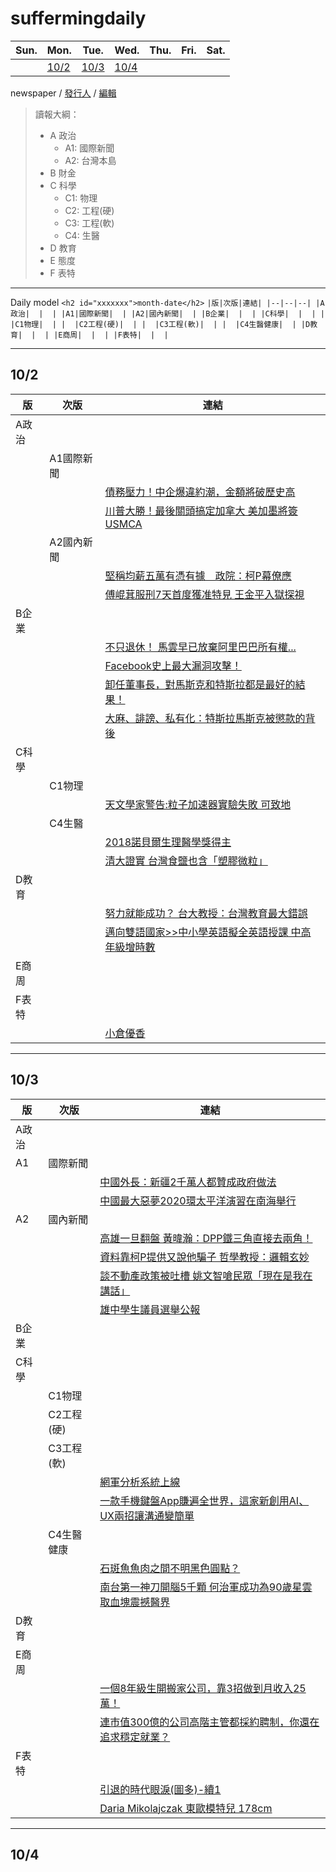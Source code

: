 suffermingdaily
===

|**Sun.**|**Mon.**|**Tue.**|**Wed.**|**Thu.**|**Fri.**|**Sat.**|
|--|--|--|--|--|--|--|
| |[10/2](#20181002)|[10/3](#20181003)|[10/4](#20181004)|  |  |  |

newspaper / [發行人](https://www.facebook.com/sufferming) / [編輯](https://www.facebook.com/lich268)
> 讀報大綱：
> - A 政治
>   * A1: 國際新聞
>   * A2: 台灣本島
> - B 財金
> - C 科學
>   * C1: 物理
>   * C2: 工程(硬)
>   * C3: 工程(軟)
>   * C4: 生醫
> - D 教育
> - E 態度
> - F 表特

* * *

Daily model
`<h2 id="xxxxxxx">month-date</h2>`
`
|版|次版|連結|
|--|--|--|
|A政治|  |  |
|A1|國際新聞|  |
|A2|國內新聞|  |
|B企業|  |  |
|C科學|  |  |
|  |C1物理|  |
|  |C2工程(硬)|  |
|  |C3工程(軟)|  |
|  |C4生醫健康|  |
|D教育|  |  |
|E商周|  |  |
|F表特|  |  |
`

* * *

<h2 id="20181002">10/2</h2>

|版|次版|連結|
|--|--|--|
|A政治|  |  |
|  |A1國際新聞|  |
|  |  |[債務壓力！中企爆違約潮，金額將破歷史高](https://moptt.tw/p/Gossiping.M.1538438745.A.34D)|
|  |  |[川普大勝！最後關頭搞定加拿大 美加墨將簽USMCA](https://moptt.tw/p/Gossiping.M.1538427149.A.1F4)|
|  |A2國內新聞|  |
|  |  |[堅稱均薪五萬有憑有據　政院：柯P幕僚應](https://moptt.tw/p/Gossiping.M.1538390056.A.57D)|
|  |  |[傅崐萁服刑7天首度獲准特見 王金平入獄探視](https://moptt.tw/p/Gossiping.M.1538380778.A.497)|
|B企業|  |  |
|  |  |[不只退休！ 馬雲早已放棄阿里巴巴所有權...](https://moptt.tw/p/Gossiping.M.1538386917.A.F9E)|
|  |  |[Facebook史上最大漏洞攻擊！](https://www.bnext.com.tw/article/50765/the-biggest-data-breach-of-facebook-affecting-50m-users?utm_source=line&utm_medium=message&utm_campaign=50765&utm_content=201809301236)|
|  |  |[卸任董事長，對馬斯克和特斯拉都是最好的結果！](https://www.inside.com.tw/2018/10/01/resign-as-tesla-chairman-in-settlement-with-sec-is-the-best-result-to-elon-musk-and-tesla)|
|  |  |[大麻、誹謗、私有化：特斯拉馬斯克被懲款的背後](https://www.bbc.com/zhongwen/trad/business-45696848)|
|C科學|  |  |
|  |C1物理|  |
|  |  |[天文學家警告:粒子加速器實驗失敗 可致地](https://moptt.tw/p/Gossiping.M.1538406299.A.824)|
|  |C4生醫|  |
|  |  |[2018諾貝爾生理醫學獎得主](https://moptt.tw/p/Gossiping.M.1538420425.A.E3F)|
|  |  |[清大證實 台灣食鹽也含「塑膠微粒」](https://moptt.tw/p/Gossiping.M.1538405057.A.75A)|
|D教育|  |  |
|  |  | [努力就能成功？ 台大教授：台灣教育最大錯誤](https://moptt.tw/p/Gossiping.M.1538401017.A.9AD)|
|   |   |[邁向雙語國家>>中小學英語擬全英語授課 中高年級增時數](https://moptt.tw/p/Gossiping.M.1538395404.A.8F1)|
|E商周|  |  |
|F表特|  |  |
|  |  |[小倉優香](https://moptt.tw/p/Beauty.M.1538412990.A.A5C)|

* * *

<h2 id="20181003">10/3</h2>

|版|次版|連結|
|--|--|--|
|A政治|  |  |
|A1|國際新聞|  |
|  |  |[中國外長：新疆2千萬人都贊成政府做法](https://moptt.tw/p/Gossiping.M.1538495224.A.E8A)|
|  |  |[中國最大惡夢2020環太平洋演習在南海舉行](https://moptt.tw/p/Gossiping.M.1538475796.A.749)|
|A2|國內新聞|  |
|  |  |[高雄一旦翻盤 黃暐瀚：DPP鐵三角直接去兩角！](https://moptt.tw/p/Gossiping.M.1538497774.A.D63)|
|  |  |[資料靠柯P提供又說他騙子 哲學教授：邏輯玄妙](https://moptt.tw/p/Gossiping.M.1538491596.A.069)|
|  |  |[談不動產政策被吐槽 姚文智嗆民眾「現在是我在講話」](https://moptt.tw/p/Gossiping.M.1538471169.A.AFD)|
|  |  |[雄中學生議員選舉公報](https://moptt.tw/p/joke.M.1538503151.A.F67)|
|B企業|  |  |
|C科學|  |  |
|  |C1物理|  |
|  |C2工程(硬)|  |
|  |C3工程(軟)|  |
|  |  |[網軍分析系統上線](https://moptt.tw/p/Gossiping.M.1538459774.A.1EB)|
|  |  |[一款手機鍵盤App賺遍全世界，這家新創用AI、UX兩招讓溝通變簡單](https://www.bnext.com.tw/article/50506/kika-tech-and-keyboard?utm_source=line&utm_medium=message-3-1&utm_campaign=50506&utm_content=201810021817)|
|  |C4生醫健康|  |
|  |  |[石斑魚魚肉之間不明黑色圓點？](https://moptt.tw/p/Gossiping.M.1538501276.A.18E)|
|  |  |[南台第一神刀開腦5千顆 何治軍成功為90歲星雲取血塊震撼醫界](https://moptt.tw/p/Gossiping.M.1538479751.A.D4C)|
|D教育|  |  |
|E商周|  |  |
|  |  |[一個8年級生開搬家公司，靠3招做到月收入25萬！](https://www.businessweekly.com.tw/article.aspx?id=23758&type=Blog&utm_source=line&utm_medium=social&utm_content=bw&utm_campaign=content)|
|  |  |[連市值300億的公司高階主管都採約聘制，你還在追求穩定就業？](https://www.businessweekly.com.tw/article.aspx?id=23897&type=Blog&utm_source=Line&utm_medium=social&utm_content=bw&utm_campaign=content)|
|F表特|  |  |
|  |  |[引退的時代眼淚(圖多)-續1](https://moptt.tw/p/Beauty.M.1538490475.A.322)|
|  |  |[Daria Mikolajczak 東歐模特兒 178cm](https://moptt.tw/p/Beauty.M.1538490343.A.64D)|

* * *
<h2 id="20181004">10/4</h2>
